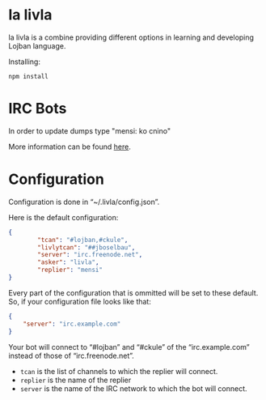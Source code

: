 la livla
=========
la livla is a combine providing different options in learning and developing Lojban language.

Installing:

```
npm install
```

IRC Bots
=========

In order to update dumps type "mensi: ko cnino"

More information can be found [here](http://mw.lojban.org/index.php?title=IRC_Bots#mensi.2C_livla).

Configuration
=========

Configuration is done in “~/.livla/config.json”.

Here is the default configuration:

```json
{
        "tcan": "#lojban,#ckule",
        "livlytcan": "##jboselbau",
        "server": "irc.freenode.net",
        "asker": "livla",
        "replier": "mensi"
}
```

Every part of the configuration that is ommitted will be set to these default.
So, if your configuration file looks like that:

```json
{
	"server": "irc.example.com"
}
```

Your bot will connect to “#lojban” and “#ckule” of the “irc.example.com”
instead of those of “irc.freenode.net”.

 - `tcan` is the list of channels to which the replier will connect.
 - `replier` is the name of the replier
 - `server` is the name of the IRC network to which the bot will connect.

